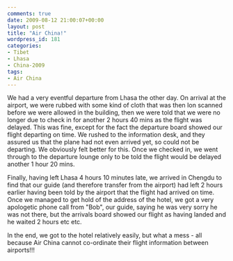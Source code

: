 ```yaml
---
comments: true
date: 2009-08-12 21:00:07+00:00
layout: post
title: "Air China!"
wordpress_id: 181
categories:
- Tibet
- Lhasa
- China-2009
tags:
- Air China
---
```


We had a very eventful departure from Lhasa the other day. On arrival at the airport, we were rubbed with some kind of cloth that was then Ion scanned before we were allowed in the building, then we were told that we were no longer due to check in for another 2 hours 40 mins as the flight was delayed. This was fine, except for the fact the departure board showed our flight departing on time. We rushed to the information desk, and they assured us that the plane had not even arrived yet, so could not be departing. We obviously felt better for this. Once we checked in, we went through to the departure lounge only to be told the flight would be delayed another 1 hour 20 mins.

Finally, having left Lhasa 4 hours 10 minutes late, we arrived in Chengdu to find that our guide (and therefore transfer from the airport) had left 2 hours earlier having been told by the airport that the flight had arrived on time. Once we managed to get hold of the address of the hotel, we got a very apologetic phone call from "Bob", our guide, saying he was very sorry he was not there, but the arrivals board showed our flight as having landed and he waited 2 hours etc etc.

In the end, we got to the hotel relatively easily, but what a mess - all because Air China cannot co-ordinate their flight information between airports!!!
